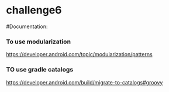 # challenge6

#Documentation:

### To use modularization
https://developer.android.com/topic/modularization/patterns

### TO use gradle catalogs
https://developer.android.com/build/migrate-to-catalogs#groovy
